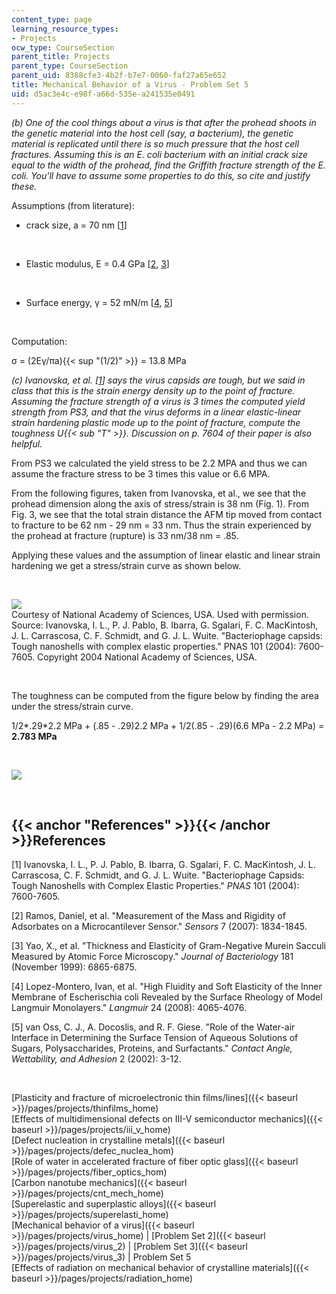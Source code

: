 ```yaml
---
content_type: page
learning_resource_types:
- Projects
ocw_type: CourseSection
parent_title: Projects
parent_type: CourseSection
parent_uid: 8388cfe3-4b2f-b7e7-0060-faf27a65e652
title: Mechanical Behavior of a Virus - Problem Set 5
uid: d5ac3e4c-e98f-a66d-535e-a241535e0491
---
```


_(b) One of the cool things about a virus is that after the prohead shoots in the genetic material into the host cell (say, a bacterium), the genetic material is replicated until there is so much pressure that the host cell fractures. Assuming this is an E. coli bacterium with an initial crack size equal to the width of the prohead, find the Griffith fracture strength of the E. coli. You'll have to assume some properties to do this, so cite and justify these._

Assumptions (from literature):

*   crack size, a = 70 nm \[[1](#References)\]  
      
     
*   Elastic modulus, E = 0.4 GPa \[[2](#References), [3](#References)\]  
      
     
*   Surface energy, γ = 52 mN/m \[[4](#References), [5](#References)\]  
      
     

Computation:

σ = (2Eγ/πa){{< sup "(1/2)" >}} = 13.8 MPa

_(c) Ivanovska, et al. \[[1](#References)\] says the virus capsids are tough, but we said in class that this is the strain energy density up to the point of fracture. Assuming the fracture strength of a virus is 3 times the computed yield strength from PS3, and that the virus deforms in a linear elastic-linear strain hardening plastic mode up to the point of fracture, compute the toughness U{{< sub "T" >}}. Discussion on p. 7604 of their paper is also helpful._

From PS3 we calculated the yield stress to be 2.2 MPA and thus we can assume the fracture stress to be 3 times this value or 6.6 MPA.

From the following figures, taken from Ivanovska, et al., we see that the prohead dimension along the axis of stress/strain is 38 nm (Fig. 1). From Fig. 3, we see that the total strain distance the AFM tip moved from contact to fracture to be 62 nm - 29 nm = 33 nm. Thus the strain experienced by the prohead at fracture (rupture) is 33 nm/38 nm = .85.

Applying these values and the assumption of linear elastic and linear strain hardening we get a stress/strain curve as shown below.

  
 

![](/courses/materials-science-and-engineering/3-22-mechanical-behavior-of-materials-spring-2008/projects/virus_5_1.jpg)  
Courtesy of National Academy of Sciences, USA. Used with permission.  
Source: Ivanovska, I. L., P. J. Pablo, B. Ibarra, G. Sgalari, F. C. MacKintosh, J. L. Carrascosa, C. F. Schmidt, and G. J. L. Wuite. "Bacteriophage capsids: Tough nanoshells with complex elastic properties." PNAS 101 (2004): 7600-7605. Copyright 2004 National Academy of Sciences, USA.

  
 

The toughness can be computed from the figure below by finding the area under the stress/strain curve.

1/2\*.29\*2.2 MPa + (.85 - .29)2.2 MPa + 1/2(.85 - .29)(6.6 MPa - 2.2 MPa) = **2.783 MPa**

  
 

![](/courses/materials-science-and-engineering/3-22-mechanical-behavior-of-materials-spring-2008/projects/virus_5_2.jpg)

  
 

{{< anchor "References" >}}{{< /anchor >}}References
----------------------------------------------------

\[1\] Ivanovska, I. L., P. J. Pablo, B. Ibarra, G. Sgalari, F. C. MacKintosh, J. L. Carrascosa, C. F. Schmidt, and G. J. L. Wuite. "Bacteriophage Capsids: Tough Nanoshells with Complex Elastic Properties." _PNAS_ 101 (2004): 7600-7605.

\[2\] Ramos, Daniel, et al. "Measurement of the Mass and Rigidity of Adsorbates on a Microcantilever Sensor." _Sensors_ 7 (2007): 1834-1845.

\[3\] Yao, X., et al. "Thickness and Elasticity of Gram-Negative Murein Sacculi Measured by Atomic Force Microscopy." _Journal of Bacteriology_ 181 (November 1999): 6865-6875.

\[4\] Lopez-Montero, Ivan, et al. "High Fluidity and Soft Elasticity of the Inner Membrane of Escherischia coli Revealed by the Surface Rheology of Model Langmuir Monolayers." _Langmuir_ 24 (2008): 4065-4076.

\[5\] van Oss, C. J., A. Docoslis, and R. F. Giese. "Role of the Water-air Interface in Determining the Surface Tension of Aqueous Solutions of Sugars, Polysaccharides, Proteins, and Surfactants." _Contact Angle, Wettability, and Adhesion_ 2 (2002): 3-12.

  
  
 

[Plasticity and fracture of microelectronic thin films/lines]({{< baseurl >}}/pages/projects/thinfilms_home)  
[Effects of multidimensional defects on III-V semiconductor mechanics]({{< baseurl >}}/pages/projects/iii_v_home)  
[Defect nucleation in crystalline metals]({{< baseurl >}}/pages/projects/defec_nuclea_hom)  
[Role of water in accelerated fracture of fiber optic glass]({{< baseurl >}}/pages/projects/fiber_optics_hom)  
[Carbon nanotube mechanics]({{< baseurl >}}/pages/projects/cnt_mech_home)  
[Superelastic and superplastic alloys]({{< baseurl >}}/pages/projects/superelasti_home)  
[Mechanical behavior of a virus]({{< baseurl >}}/pages/projects/virus_home) | [Problem Set 2]({{< baseurl >}}/pages/projects/virus_2) | [Problem Set 3]({{< baseurl >}}/pages/projects/virus_3) | Problem Set 5  
[Effects of radiation on mechanical behavior of crystalline materials]({{< baseurl >}}/pages/projects/radiation_home)
